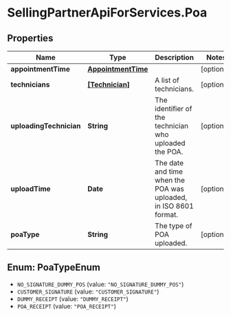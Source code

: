 # SellingPartnerApiForServices.Poa

## Properties
Name | Type | Description | Notes
------------ | ------------- | ------------- | -------------
**appointmentTime** | [**AppointmentTime**](AppointmentTime.md) |  | [optional] 
**technicians** | [**[Technician]**](Technician.md) | A list of technicians. | [optional] 
**uploadingTechnician** | **String** | The identifier of the technician who uploaded the POA. | [optional] 
**uploadTime** | **Date** | The date and time when the POA was uploaded, in ISO 8601 format. | [optional] 
**poaType** | **String** | The type of POA uploaded. | [optional] 

<a name="PoaTypeEnum"></a>
## Enum: PoaTypeEnum

* `NO_SIGNATURE_DUMMY_POS` (value: `"NO_SIGNATURE_DUMMY_POS"`)
* `CUSTOMER_SIGNATURE` (value: `"CUSTOMER_SIGNATURE"`)
* `DUMMY_RECEIPT` (value: `"DUMMY_RECEIPT"`)
* `POA_RECEIPT` (value: `"POA_RECEIPT"`)

